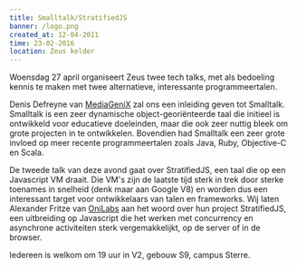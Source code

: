 ```yaml
---
title: Smalltalk/StratifiedJS
banner: /logo.png
created_at: 12-04-2011
time: 23-02-2016
location: Zeus kelder
---
```


Woensdag 27 april organiseert Zeus twee tech talks, met als bedoeling kennis te maken met twee alternatieve, interessante programmeertalen.

Denis Defreyne van <a href="http://www.mediagenix.tv/">MediaGeniX</a> zal ons een inleiding geven tot Smalltalk. Smalltalk is een zeer dynamische object-georiënteerde taal die initieel is ontwikkeld voor educatieve doeleinden, maar die ook zeer nuttig bleek om grote projecten in te ontwikkelen. Bovendien had Smalltalk een zeer grote invloed op meer recente programmeertalen zoals Java, Ruby, Objective-C en Scala.

De tweede talk van deze avond gaat over StratifiedJS, een taal die op een Javascript VM draait. Die VM's zijn de laatste tijd sterk in trek door sterke toenames in snelheid (denk maar aan Google V8) en worden dus een interessant target voor ontwikkelaars van talen en frameworks. Wij laten Alexander Fritze van <a href="http://onilabs.com/">OniLabs</a> aan het woord over hun project StratifiedJS, een uitbreiding op Javascript die het werken met concurrency en asynchrone activiteiten sterk vergemakkelijkt, op de server of in de browser.

Iedereen is welkom om 19 uur in V2, gebouw S9, campus Sterre.